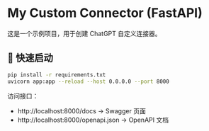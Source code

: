 # My Custom Connector (FastAPI)

这是一个示例项目，用于创建 ChatGPT 自定义连接器。

## 🚀 快速启动

```bash
pip install -r requirements.txt
uvicorn app:app --reload --host 0.0.0.0 --port 8000
```

访问接口：
- http://localhost:8000/docs → Swagger 页面
- http://localhost:8000/openapi.json → OpenAPI 文档
